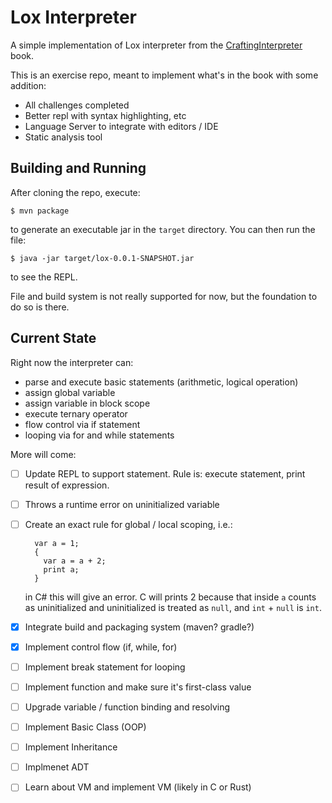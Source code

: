 # Lox Interpreter

A simple implementation of Lox interpreter from the [CraftingInterpreter](http://craftinginterpreters.com) book.

This is an exercise repo, meant to implement what's in the book with some addition:

- All challenges completed
- Better repl with syntax highlighting, etc
- Language Server to integrate with editors / IDE
- Static analysis tool

## Building and Running

After cloning the repo, execute:

```$bash
$ mvn package
```

to generate an executable jar in the `target` directory. 
You can then run the file:

```$bash
$ java -jar target/lox-0.0.1-SNAPSHOT.jar
```

to see the REPL.

File and build system is not really supported for now,
but the foundation to do so is there.

## Current State

Right now the interpreter can:

- parse and execute basic statements (arithmetic, logical operation)
- assign global variable
- assign variable in block scope
- execute ternary operator
- flow control via if statement
- looping via for and while statements

More will come:

- [ ] Update REPL to support statement. Rule is: execute statement, print result of expression. 
- [ ] Throws a runtime error on uninitialized variable
- [ ] Create an exact rule for global / local scoping, i.e.:
    
        var a = 1;
        {
          var a = a + 2;
          print a;
        }
    
    in C# this will give an error. C will prints 2 because that inside `a` counts as uninitialized and uninitialized is treated as `null`, and `int` + `null` is `int`.
    
- [x] Integrate build and packaging system (maven? gradle?)
- [x] Implement control flow (if, while, for)
- [ ] Implement break statement for looping
- [ ] Implement function and make sure it's first-class value 
- [ ] Upgrade variable / function binding and resolving
- [ ] Implement Basic Class (OOP)
- [ ] Implement Inheritance
- [ ] Implmenet ADT
- [ ] Learn about VM and implement VM (likely in C or Rust)